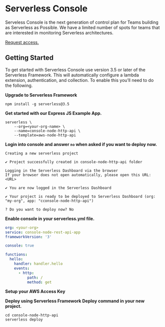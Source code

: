 <!--
title: Overview
menuText: Overview
description: 
menuOrder: 1
-->

# Serverless Console

Serveless Console is the next generation of control plan for Teams building as
Serverless as Possible. We have a limited number of spots for teams that are
interested in monitoring Serverless architectures. 

[Request access.](https://www.serverless.com/console ) 

## Getting Started

To get started with Serverless Console use version 3.5 or later of the
Serverless Framework. This will automatically configure a lambda extension,
authentication, and collection. To enable this you’ll need to do the following.

**Upgrade to Serverless Framework**

```
npm install -g serverless@3.5
```

**Get started with our Express JS Example App.**

```text
serverless \
    --org=<your-org-name> \
    --name=console-node-http-api \
    --template=aws-node-http-api
```

**Login into console and answer `no` when asked if you want to deploy now.**

```text
Creating a new serverless project

✔ Project successfully created in console-node-http-api folder

Logging in the Serverless Dashboard via the browser
If your browser does not open automatically, please open this URL:
<URL>

✔ You are now logged in the Serverless Dashboard

✔ Your project is ready to be deployed to Serverless Dashboard (org: "my-org", app: "cconsole-node-http-api")

? Do you want to deploy now? No
```

**Enable console in your serverless.yml file.**

```yaml
org: <your-org>
service: console-node-rest-api-app
frameworkVersion: '3'

console: true

functions:
  hello:
    handler: handler.hello
    events:
      - http:
          path: /
          method: get
```

**Setup your AWS Access Key**


**Deploy using Serverless Framework Deploy command in your new project.**


```text
cd console-node-http-api 
serverless deploy
```
